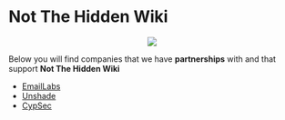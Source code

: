 # Not The Hidden Wiki

<p align="center">
  <img src="https://raw.githubusercontent.com/notthehiddenwiki/NTHW/nthw/.github/banner.png">
</p>

Below you will find companies that we have **partnerships** with and that support **Not The Hidden Wiki**

* [EmailLabs](https://github.com/notthehiddenwiki/NTHW/tree/nthw/Partnerships/Companies/EmailLabs.md)
* [Unshade](https://github.com/notthehiddenwiki/NTHW/tree/nthw/Partnerships/Companies/Unshade.md)
* [CypSec](https://github.com/notthehiddenwiki/NTHW/tree/nthw/Partnerships/Companies/CypSec.md)